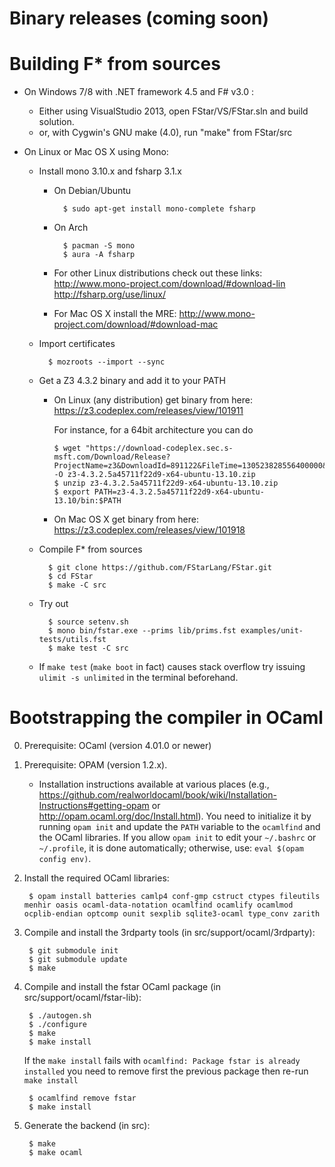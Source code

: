 # Binary releases (coming soon)

# Building F* from sources

- On Windows 7/8 with .NET framework 4.5 and F# v3.0 :
  - Either using VisualStudio 2013, open FStar/VS/FStar.sln and build solution.
  - or, with Cygwin's GNU make (4.0), run "make" from FStar/src

- On Linux or Mac OS X using Mono:
  - Install mono 3.10.x and fsharp 3.1.x
    - On Debian/Ubuntu

            $ sudo apt-get install mono-complete fsharp

    - On Arch

            $ pacman -S mono
            $ aura -A fsharp

    - For other Linux distributions check out these links:
      http://www.mono-project.com/download/#download-lin
      http://fsharp.org/use/linux/
    - For Mac OS X install the MRE:
      http://www.mono-project.com/download/#download-mac

  - Import certificates

          $ mozroots --import --sync

  - Get a Z3 4.3.2 binary and add it to your PATH

    - On Linux (any distribution) get binary from here:
      https://z3.codeplex.com/releases/view/101911
    
      For instance, for a 64bit architecture you can do

          $ wget "https://download-codeplex.sec.s-msft.com/Download/Release?ProjectName=z3&DownloadId=891122&FileTime=130523828556400000&Build=20941" -O z3-4.3.2.5a45711f22d9-x64-ubuntu-13.10.zip
          $ unzip z3-4.3.2.5a45711f22d9-x64-ubuntu-13.10.zip
          $ export PATH=z3-4.3.2.5a45711f22d9-x64-ubuntu-13.10/bin:$PATH

    - On Mac OS X get binary from here:
      https://z3.codeplex.com/releases/view/101918

  - Compile F* from sources

          $ git clone https://github.com/FStarLang/FStar.git
          $ cd FStar
          $ make -C src

  - Try out

          $ source setenv.sh
          $ mono bin/fstar.exe --prims lib/prims.fst examples/unit-tests/utils.fst
          $ make test -C src

  - If `make test` (`make boot` in fact) causes stack overflow try
    issuing `ulimit -s unlimited` in the terminal beforehand.

# Bootstrapping the compiler in OCaml

0. Prerequisite: OCaml (version 4.01.0 or newer)

1. Prerequisite: OPAM (version 1.2.x).
   - Installation instructions available at various places
     (e.g., https://github.com/realworldocaml/book/wiki/Installation-Instructions#getting-opam
     or http://opam.ocaml.org/doc/Install.html).
     You need to initialize it by running `opam init` and update the `PATH`
     variable to the `ocamlfind` and the OCaml libraries. If you allow
     `opam init` to edit your `~/.bashrc` or `~/.profile`, it is done
     automatically; otherwise, use: `eval $(opam config env)`.

2. Install the required OCaml libraries:

        $ opam install batteries camlp4 conf-gmp cstruct ctypes fileutils menhir oasis ocaml-data-notation ocamlfind ocamlify ocamlmod ocplib-endian optcomp ounit sexplib sqlite3-ocaml type_conv zarith

3. Compile and install the 3rdparty tools (in src/support/ocaml/3rdparty):

        $ git submodule init
        $ git submodule update
        $ make

4. Compile and install the fstar OCaml package (in src/support/ocaml/fstar-lib):

        $ ./autogen.sh
        $ ./configure
        $ make
        $ make install

   If the `make install` fails with
   `ocamlfind: Package fstar is already installed`
   you need to remove first the previous package then re-run `make install`

        $ ocamlfind remove fstar
        $ make install

5. Generate the backend (in src):

        $ make
        $ make ocaml
